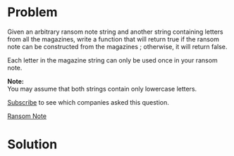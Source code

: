 
# Problem

Given an arbitrary ransom note string and another string containing letters
from all the magazines, write a function that will return true if the ransom
note can be constructed from the magazines ; otherwise, it will return false.

Each letter in the magazine string can only be used once in your ransom note.

**Note:**  
You may assume that both strings contain only lowercase letters.

[Subscribe](/subscribe/) to see which companies asked this question.



[Ransom Note](https://leetcode.com/problems/ransom-note)

# Solution



